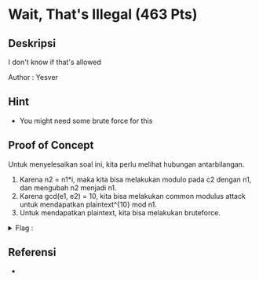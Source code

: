 # Wait, That's Illegal (463 Pts)

## Deskripsi
I don't know if that's allowed

Author : Yesver

## Hint
- You might need some brute force for this

## Proof of Concept
Untuk menyelesaikan soal ini, kita perlu melihat hubungan antarbilangan.
1. Karena n2 = n1*i, maka kita bisa melakukan modulo pada c2 dengan n1, dan mengubah n2 menjadi n1.
2. Karena gcd(e1, e2) = 10, kita bisa melakukan common modulus attack untuk mendapatkan plaintext^{10} mod n1.
3. Untuk mendapatkan plaintext, kita bisa melakukan bruteforce.

<details>
    <summary>Flag : </summary>
    hology4{n1c3_m4th_m4t3_xd}
</details>

## Referensi
-
